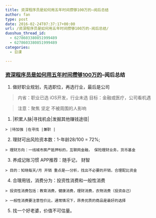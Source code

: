 ```yaml
---
title: 资深程序员是如何用五年时间攒够100万的–阅后总结
author: fan
type: post
date: 2016-02-24T07:37:17+00:00
url: /资深程序员是如何用五年时间攒够100万的-阅后总结/
duoshuo_thread_id:
  - 6278603380851999489
  - 6278603380851999489
categories:
  - 日课

---
```

### <a href="https://mp.weixin.qq.com/s?__biz=MjM5OTM0MzIwMQ==&mid=404028589&idx=1&sn=0dc1a41d4d6d99ad8bdc52ac8fecc637&scene=1&srcid=0223oBmj9XvpqWd4wTx30cr2&key=710a5d99946419d99242c51055699b0ae6e57acad3946a9714ffdecf10a8f21d712f33465bc65a0d10675c781b2c664d&ascene=0&uin=MjI2NTc5NjQ0MA%3D%3D&devicetype=iMac+MacBookPro11%2C1+OSX+OSX+10.11.3+build(15D21)&version=11020201&pass_ticket=ohWhxXQJk3VklUhyiFYR2ErYEzIxmOy3e%2B0Pl5JB3hBtgFlDJ2EwRQT4nJI6nT%2FO" target="_blank" rel="noopener noreferrer">资深程序员是如何用五年时间攒够100万的</a>&#8211;阅后总结

  1. 做好职业规划，先选职位，再选行业，最后是公司

> 内省：职业已选 iOS开发，行业未选 目标：金融或医疗，公司看机遇
    
> 注意：聚焦 坚定 不被周围的人影响 

  1. |积累人脉|寻找机会|发掘其他赚钱途径|
  
    > |待加强 |在寻找 |兼职 |
  2. 理财可出风险资本数：1-年龄28/100 = 72%;
  
    > 理财方向：一线城市房产抵押标的，互联网金融， 保险理财业务，货币基金
  3. 养成记账习惯 APP推荐：随手记， 财智
  
    > 目的：知晓每天/月 开销 重点是——分析，找出不必要的开销，合理配比资金
  4. 合理用钱，消费分为：投资性消费和一般性消费
  
    > 投资性消费包括：教育消费，健康消费，理财消费，衣物消费（投资自己）
  
    > 一般性消费要注意性价比，通常情况下，昂贵优质的商品是最好的选择
  5. 找一个好老婆，价值不可估量。